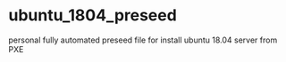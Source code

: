 # ubuntu_1804_preseed
personal fully automated preseed file for install ubuntu 18.04 server from PXE
